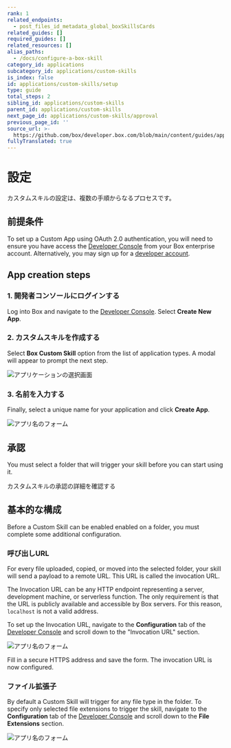 ```yaml
---
rank: 1
related_endpoints:
  - post_files_id_metadata_global_boxSkillsCards
related_guides: []
required_guides: []
related_resources: []
alias_paths:
  - /docs/configure-a-box-skill
category_id: applications
subcategory_id: applications/custom-skills
is_index: false
id: applications/custom-skills/setup
type: guide
total_steps: 2
sibling_id: applications/custom-skills
parent_id: applications/custom-skills
next_page_id: applications/custom-skills/approval
previous_page_id: ''
source_url: >-
  https://github.com/box/developer.box.com/blob/main/content/guides/applications/custom-skills/setup.md
fullyTranslated: true
---
```

# 設定

カスタムスキルの設定は、複数の手順からなるプロセスです。

## 前提条件

To set up a Custom App using OAuth 2.0 authentication, you will need to ensure you have access the [Developer Console][devconsole] from your Box enterprise account. Alternatively, you may sign up for a [developer account][devaccount].

## App creation steps

### 1. 開発者コンソールにログインする

Log into Box and navigate to the [Developer Console][devconsole]. Select **Create New App**.

### 2. カスタムスキルを作成する

Select **Box Custom Skill** option from the list of application types. A modal will appear to prompt the next step.

<ImageFrame border>

![アプリケーションの選択画面](../images/select-app-type.png)

</ImageFrame>

### 3. 名前を入力する

Finally, select a unique name for your application and click **Create App**.

<ImageFrame border width="600" center>

![アプリ名のフォーム](../images/skill-name.png)

</ImageFrame>

## 承認

You must select a folder that will trigger your skill before you can start using it.

<CTA to="g://applications/custom-skills/approval">

カスタムスキルの承認の詳細を確認する

</CTA>

## 基本的な構成

Before a Custom Skill can be enabled enabled on a folder, you must complete some additional configuration.

### 呼び出しURL

For every file uploaded, copied, or moved into the selected folder, your skill will send a payload to a remote URL. This URL is called the invocation URL.

The Invocation URL can be any HTTP endpoint representing a server, development machine, or serverless function. The only requirement is that the URL is publicly available and accessible by Box servers. For this reason, `localhost` is not a valid address.

To set up the Invocation URL, navigate to the **Configuration** tab of the [Developer Console][devconsole] and scroll down to the "Invocation URL" section.

<ImageFrame border width="600" center>

![アプリ名のフォーム](../images/app-invocation-url.png)

</ImageFrame>

Fill in a secure HTTPS address and save the form. The invocation URL is now configured.

### ファイル拡張子

By default a Custom Skill will trigger for any file type in the folder. To specify only selected file extensions to trigger the skill, navigate to the **Configuration** tab of the [Developer Console][devconsole] and scroll down to the **File Extensions** section.

<ImageFrame border width="600" center>

![アプリ名のフォーム](../images/app-file-extensions.png)

</ImageFrame>

[devconsole]: https://app.box.com/developers/console

[devaccount]: https://account.box.com/signup/n/developer
